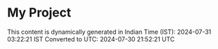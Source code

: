 # My Project

This content is dynamically generated in Indian Time (IST): 2024-07-31 03:22:21 IST
Converted to UTC: 2024-07-30 21:52:21 UTC
